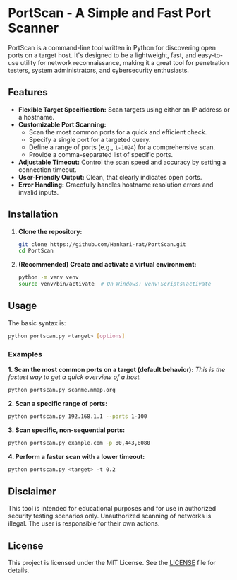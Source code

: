 # PortScan - A Simple and Fast Port Scanner

PortScan is a command-line tool written in Python for discovering open ports on a target host. It's designed to be a lightweight, fast, and easy-to-use utility for network reconnaissance, making it a great tool for penetration testers, system administrators, and cybersecurity enthusiasts.

## Features

- **Flexible Target Specification:** Scan targets using either an IP address or a hostname.
- **Customizable Port Scanning:**
    - Scan the most common ports for a quick and efficient check.
    - Specify a single port for a targeted query.
    - Define a range of ports (e.g., `1-1024`) for a comprehensive scan.
    - Provide a comma-separated list of specific ports.
- **Adjustable Timeout:** Control the scan speed and accuracy by setting a connection timeout.
- **User-Friendly Output:** Clean, that clearly indicates open ports.
- **Error Handling:** Gracefully handles hostname resolution errors and invalid inputs.

## Installation

1.  **Clone the repository:**
    ```bash
    git clone https://github.com/Hankari-rat/PortScan.git
    cd PortScan
    ```

2.  **(Recommended) Create and activate a virtual environment:**
    ```bash
    python -m venv venv
    source venv/bin/activate  # On Windows: venv\Scripts\activate
    ```

## Usage

The basic syntax is:
```bash
python portscan.py <target> [options]
```

### Examples

**1. Scan the most common ports on a target (default behavior):**
*This is the fastest way to get a quick overview of a host.*

```bash
python portscan.py scanme.nmap.org
```
  
**2. Scan a specific range of ports:**

```bash
python portscan.py 192.168.1.1 --ports 1-100
```
  

**3. Scan specific, non-sequential ports:**

```bash  
python portscan.py example.com -p 80,443,8080
```
  

**4. Perform a faster scan with a lower timeout:**

```bash    
python portscan.py <target> -t 0.2
```
  

## Disclaimer

This tool is intended for educational purposes and for use in authorized security testing scenarios only. Unauthorized scanning of networks is illegal. The user is responsible for their own actions.

## License

This project is licensed under the MIT License. See the [LICENSE](LICENSE) file for details.